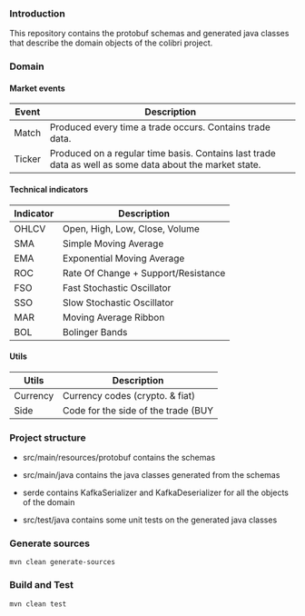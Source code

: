 ### Introduction 

This repository contains the protobuf schemas and generated java classes that describe the domain objects of the colibri project.

### Domain

#### Market events

| Event | Description |
| --- | --- |
| Match | Produced every time a trade occurs. Contains trade data. |
| Ticker | Produced on a regular time basis. Contains last trade data as well as some data about the market state. |

#### Technical indicators

| Indicator | Description |
| --- | --- |
| OHLCV | Open, High, Low, Close, Volume |
| SMA | Simple Moving Average |
| EMA | Exponential Moving Average |
| ROC | Rate Of Change + Support/Resistance |
| FSO | Fast Stochastic Oscillator |
| SSO | Slow Stochastic Oscillator |
| MAR | Moving Average Ribbon |
| BOL | Bolinger Bands |

#### Utils

| Utils | Description |
| --- | --- |
| Currency | Currency codes (crypto. & fiat) |
| Side | Code for the side of the trade (BUY | SELL) |

### Project structure

- src/main/resources/protobuf contains the schemas

- src/main/java contains the java classes generated from the schemas

- serde contains KafkaSerializer and KafkaDeserializer for all the objects of the domain

- src/test/java contains some unit tests on the generated java classes

### Generate sources

```mvn clean generate-sources```

### Build and Test

```mvn clean test```
